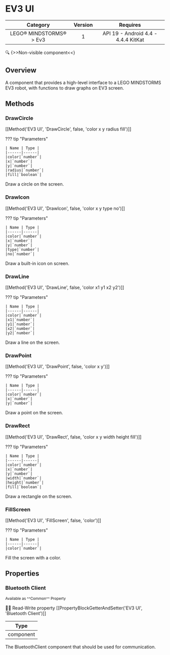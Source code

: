 # EV3 UI

| Category | Version | Requires |
|:--------:|:-------:|:--------:|
|LEGO® MINDSTORMS® > Ev3|1|API 19 - Android 4.4 - 4.4.4 KitKat|

:mag: {>>Non-visible component<<}

## Overview

A component that provides a high-level interface to a LEGO MINDSTORMS EV3 robot, with functions to draw graphs on EV3 screen.

## Methods

### DrawCircle

[[Method('EV3 UI', 'DrawCircle', false, 'color x y radius fill')]]

??? tip "Parameters"

    | Name | Type |
    |------|------|
    |color|`number`|
    |x|`number`|
    |y|`number`|
    |radius|`number`|
    |fill|`boolean`|


Draw a circle on the screen.

### DrawIcon

[[Method('EV3 UI', 'DrawIcon', false, 'color x y type no')]]

??? tip "Parameters"

    | Name | Type |
    |------|------|
    |color|`number`|
    |x|`number`|
    |y|`number`|
    |type|`number`|
    |no|`number`|


Draw a built-in icon on screen.

### DrawLine

[[Method('EV3 UI', 'DrawLine', false, 'color x1 y1 x2 y2')]]

??? tip "Parameters"

    | Name | Type |
    |------|------|
    |color|`number`|
    |x1|`number`|
    |y1|`number`|
    |x2|`number`|
    |y2|`number`|


Draw a line on the screen.

### DrawPoint

[[Method('EV3 UI', 'DrawPoint', false, 'color x y')]]

??? tip "Parameters"

    | Name | Type |
    |------|------|
    |color|`number`|
    |x|`number`|
    |y|`number`|


Draw a point on the screen.

### DrawRect

[[Method('EV3 UI', 'DrawRect', false, 'color x y width height fill')]]

??? tip "Parameters"

    | Name | Type |
    |------|------|
    |color|`number`|
    |x|`number`|
    |y|`number`|
    |width|`number`|
    |height|`number`|
    |fill|`boolean`|


Draw a rectangle on the screen.

### FillScreen

[[Method('EV3 UI', 'FillScreen', false, 'color')]]

??? tip "Parameters"

    | Name | Type |
    |------|------|
    |color|`number`|


Fill the screen with a color.

## Properties

### Bluetooth Client

<small>Available as ^^Common^^ Property</small>

:eyes::pencil: Read-Write property
[[PropertyBlockGetterAndSetter('EV3 UI', 'Bluetooth Client')]]

| Type |
|:----:|
|component|

The BluetoothClient component that should be used for communication.